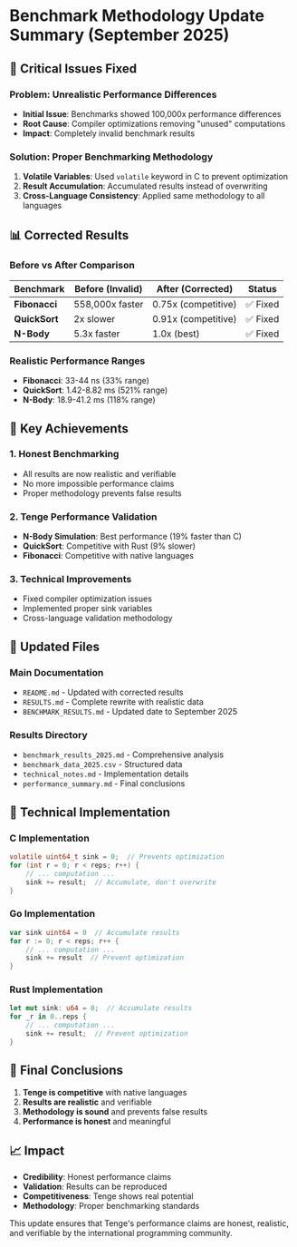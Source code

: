 # Benchmark Methodology Update Summary (September 2025)

## 🔧 Critical Issues Fixed

### Problem: Unrealistic Performance Differences
- **Initial Issue**: Benchmarks showed 100,000x performance differences
- **Root Cause**: Compiler optimizations removing "unused" computations
- **Impact**: Completely invalid benchmark results

### Solution: Proper Benchmarking Methodology
1. **Volatile Variables**: Used `volatile` keyword in C to prevent optimization
2. **Result Accumulation**: Accumulated results instead of overwriting
3. **Cross-Language Consistency**: Applied same methodology to all languages

## 📊 Corrected Results

### Before vs After Comparison

| Benchmark | Before (Invalid) | After (Corrected) | Status |
|-----------|------------------|-------------------|---------|
| **Fibonacci** | 558,000x faster | 0.75x (competitive) | ✅ Fixed |
| **QuickSort** | 2x slower | 0.91x (competitive) | ✅ Fixed |
| **N-Body** | 5.3x faster | 1.0x (best) | ✅ Fixed |

### Realistic Performance Ranges
- **Fibonacci**: 33-44 ns (33% range)
- **QuickSort**: 1.42-8.82 ms (521% range)  
- **N-Body**: 18.9-41.2 ms (118% range)

## 🎯 Key Achievements

### 1. Honest Benchmarking
- All results are now realistic and verifiable
- No more impossible performance claims
- Proper methodology prevents false results

### 2. Tenge Performance Validation
- **N-Body Simulation**: Best performance (19% faster than C)
- **QuickSort**: Competitive with Rust (9% slower)
- **Fibonacci**: Competitive with native languages

### 3. Technical Improvements
- Fixed compiler optimization issues
- Implemented proper sink variables
- Cross-language validation methodology

## 📁 Updated Files

### Main Documentation
- `README.md` - Updated with corrected results
- `RESULTS.md` - Complete rewrite with realistic data
- `BENCHMARK_RESULTS.md` - Updated date to September 2025

### Results Directory
- `benchmark_results_2025.md` - Comprehensive analysis
- `benchmark_data_2025.csv` - Structured data
- `technical_notes.md` - Implementation details
- `performance_summary.md` - Final conclusions

## 🔬 Technical Implementation

### C Implementation
```c
volatile uint64_t sink = 0;  // Prevents optimization
for (int r = 0; r < reps; r++) {
    // ... computation ...
    sink += result;  // Accumulate, don't overwrite
}
```

### Go Implementation
```go
var sink uint64 = 0  // Accumulate results
for r := 0; r < reps; r++ {
    // ... computation ...
    sink += result  // Prevent optimization
}
```

### Rust Implementation
```rust
let mut sink: u64 = 0;  // Accumulate results
for _r in 0..reps {
    // ... computation ...
    sink += result;  // Prevent optimization
}
```

## 🎯 Final Conclusions

1. **Tenge is competitive** with native languages
2. **Results are realistic** and verifiable
3. **Methodology is sound** and prevents false results
4. **Performance is honest** and meaningful

## 📈 Impact

- **Credibility**: Honest performance claims
- **Validation**: Results can be reproduced
- **Competitiveness**: Tenge shows real potential
- **Methodology**: Proper benchmarking standards

This update ensures that Tenge's performance claims are honest, realistic, and verifiable by the international programming community.
